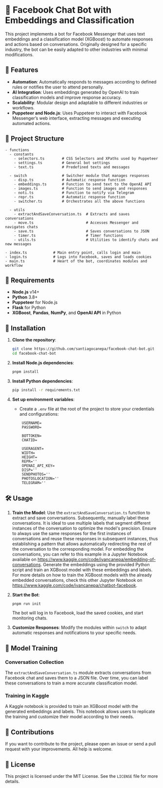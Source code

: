 
# 🤖 Facebook Chat Bot with Embeddings and Classification

This project implements a bot for Facebook Messenger that uses text embeddings and a classification model (XGBoost) to automate responses and actions based on conversations. Originally designed for a specific industry, the bot can be easily adapted to other industries with minimal modifications.

## 🌟 Features

- **Automation**: Automatically responds to messages according to defined rules or notifies the user to attend personally.
- **AI Integration**: Uses embeddings generated by OpenAI to train classification models and improve response accuracy.
- **Scalability**: Modular design and adaptable to different industries or workflows.
- **Puppeteer and Node.js**: Uses Puppeteer to interact with Facebook Messenger’s web interface, extracting messages and executing automated actions.

## 📁 Project Structure

```plaintext
- functions
  - constants
    - selectors.ts        # CSS Selectors and XPaths used by Puppeteer
    - settings.ts         # General bot settings
    - text.ts             # Predefined texts and messages

  - switch                # Switcher module that manages responses
    - disp.ts             # Automatic response function
    - embeddings.ts       # Function to send text to the OpenAI API
    - images.ts           # Function to send images and responses
    - noti.ts             # Function to notify via Telegram
    - repr.ts             # Automatic response function
    - switcher.ts         # Orchestrates all the above functions

  - utils
    - extractAndSaveConversation.ts  # Extracts and saves conversations
    - move.ts                        # Accesses Messenger and navigates chats
    - save.ts                        # Saves conversations to JSON
    - timer.ts                       # Timer functions
    - utils.ts                       # Utilities to identify chats and new messages

- index.ts            # Main entry point, calls login and main
- login.ts            # Logs into Facebook, saves and loads cookies
- main.ts             # Heart of the bot, coordinates modules and workflow
```

## 🔧 Requirements

- **Node.js** v14+
- **Python** 3.8+
- **Puppeteer** for Node.js
- **Flask** for Python
- **XGBoost**, **Pandas**, **NumPy**, and **OpenAI API** in Python

## 🚀 Installation

1. **Clone the repository**:
   ```bash
   git clone https://github.com/santiagocanepa/facebook-chat-bot.git
   cd facebook-chat-bot
   ```

2. **Install Node.js dependencies**:
   ```bash
   pnpm install
   ```

3. **Install Python dependencies**:
   ```bash
   pip install -r requirements.txt
   ```

4. **Set up environment variables**:
   - Create a `.env` file at the root of the project to store your credentials and configurations:
     ```env
      USERNAME=
      PASSWORD=

      BOTTOKEN=
      CHATID=

      USERAGENT=
      WIDTH=
      HEIGHT=
      REPR=''
      OPENAI_API_KEY=
      DISP=''
      SENDPHOTOS=''
      PHOTOSLOCATION=''
      TELEGRAM=''

     ```

## 🛠️ Usage

1. **Train the Model**: Use the `extractAndSaveConversation.ts` function to extract and save conversations. Subsequently, manually label these conversations. It is ideal to use multiple labels that segment different instances of the conversation to optimize the model's precision. Ensure to always use the same responses for the first instances of conversations and reuse these responses in subsequent instances, thus establishing a pattern that allows automatically redirecting the rest of the conversation to the corresponding model. For embedding the conversations, you can refer to this example in a Jupyter Notebook available on https://www.kaggle.com/code/ivancanepa/embedding-of-conversations. Generate the embeddings using the provided Python script and train an XGBoost model with these embeddings and labels. For more details on how to train the XGBoost models with the already embedded conversations, check this other Jupyter Notebook on https://www.kaggle.com/code/ivancanepa/chatbot-facebook.

2. **Start the Bot**:
   ```bash
   pnpm run init
   ```
   The bot will log in to Facebook, load the saved cookies, and start monitoring chats.

3. **Customize Responses**: Modify the modules within `switch` to adapt automatic responses and notifications to your specific needs.

## 🧠 Model Training

### Conversation Collection

The `extractAndSaveConversation.ts` module extracts conversations from Facebook chat and saves them to a JSON file. Over time, you can label these conversations to train a more accurate classification model.

### Training in Kaggle

A Kaggle notebook is provided to train an XGBoost model with the generated embeddings and labels. This notebook allows users to replicate the training and customize their model according to their needs.

## 🤝 Contributions

If you want to contribute to the project, please open an issue or send a pull request with your improvements. All help is welcome.

## 📄 License

This project is licensed under the MIT License. See the `LICENSE` file for more details.


